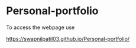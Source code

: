 # Personal-portfolio

To access the webpage use 

https://swapnilpatil03.github.io/Personal-portfolio/
